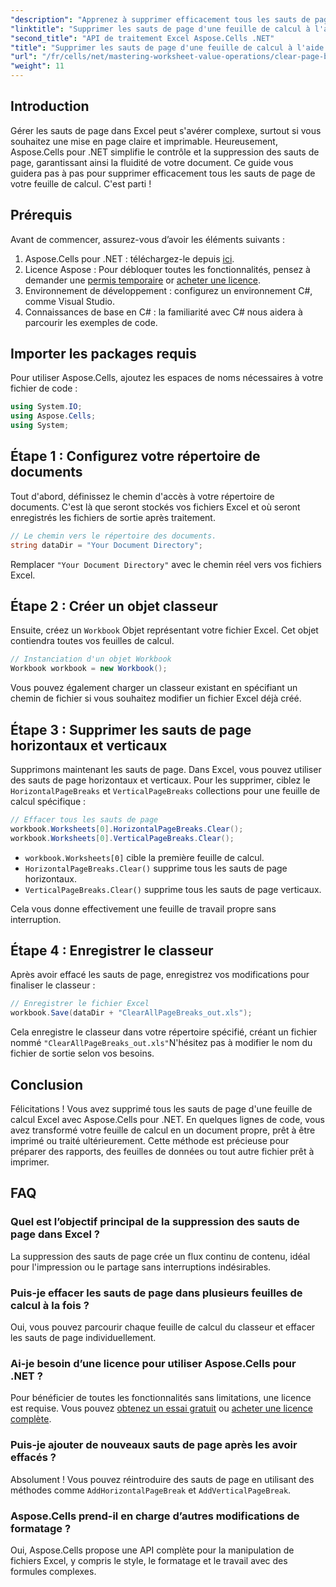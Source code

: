 ```yaml
---
"description": "Apprenez à supprimer efficacement tous les sauts de page dans vos feuilles de calcul Excel avec Aspose.Cells pour .NET. Ce guide étape par étape simplifie le processus."
"linktitle": "Supprimer les sauts de page d'une feuille de calcul à l'aide d'Aspose.Cells"
"second_title": "API de traitement Excel Aspose.Cells .NET"
"title": "Supprimer les sauts de page d'une feuille de calcul à l'aide d'Aspose.Cells"
"url": "/fr/cells/net/mastering-worksheet-value-operations/clear-page-breaks/"
"weight": 11
---
```


## Introduction

Gérer les sauts de page dans Excel peut s'avérer complexe, surtout si vous souhaitez une mise en page claire et imprimable. Heureusement, Aspose.Cells pour .NET simplifie le contrôle et la suppression des sauts de page, garantissant ainsi la fluidité de votre document. Ce guide vous guidera pas à pas pour supprimer efficacement tous les sauts de page de votre feuille de calcul. C'est parti !

## Prérequis

Avant de commencer, assurez-vous d’avoir les éléments suivants :

1. Aspose.Cells pour .NET : téléchargez-le depuis [ici](https://releases.aspose.com/cells/net/).
2. Licence Aspose : Pour débloquer toutes les fonctionnalités, pensez à demander une [permis temporaire](https://purchase.aspose.com/tempouary-license/) or [acheter une licence](https://purchase.aspose.com/buy).
3. Environnement de développement : configurez un environnement C#, comme Visual Studio.
4. Connaissances de base en C# : la familiarité avec C# nous aidera à parcourir les exemples de code.

## Importer les packages requis

Pour utiliser Aspose.Cells, ajoutez les espaces de noms nécessaires à votre fichier de code :

```csharp
using System.IO;
using Aspose.Cells;
using System;
```

## Étape 1 : Configurez votre répertoire de documents

Tout d'abord, définissez le chemin d'accès à votre répertoire de documents. C'est là que seront stockés vos fichiers Excel et où seront enregistrés les fichiers de sortie après traitement.

```csharp
// Le chemin vers le répertoire des documents.
string dataDir = "Your Document Directory";
```

Remplacer `"Your Document Directory"` avec le chemin réel vers vos fichiers Excel.

## Étape 2 : Créer un objet classeur

Ensuite, créez un `Workbook` Objet représentant votre fichier Excel. Cet objet contiendra toutes vos feuilles de calcul.

```csharp
// Instanciation d'un objet Workbook
Workbook workbook = new Workbook();
```

Vous pouvez également charger un classeur existant en spécifiant un chemin de fichier si vous souhaitez modifier un fichier Excel déjà créé.

## Étape 3 : Supprimer les sauts de page horizontaux et verticaux

Supprimons maintenant les sauts de page. Dans Excel, vous pouvez utiliser des sauts de page horizontaux et verticaux. Pour les supprimer, ciblez le `HorizontalPageBreaks` et `VerticalPageBreaks` collections pour une feuille de calcul spécifique :

```csharp
// Effacer tous les sauts de page
workbook.Worksheets[0].HorizontalPageBreaks.Clear();
workbook.Worksheets[0].VerticalPageBreaks.Clear();
```

- `workbook.Worksheets[0]` cible la première feuille de calcul.
- `HorizontalPageBreaks.Clear()` supprime tous les sauts de page horizontaux.
- `VerticalPageBreaks.Clear()` supprime tous les sauts de page verticaux.

Cela vous donne effectivement une feuille de travail propre sans interruption.

## Étape 4 : Enregistrer le classeur

Après avoir effacé les sauts de page, enregistrez vos modifications pour finaliser le classeur :

```csharp
// Enregistrer le fichier Excel
workbook.Save(dataDir + "ClearAllPageBreaks_out.xls");
```

Cela enregistre le classeur dans votre répertoire spécifié, créant un fichier nommé `"ClearAllPageBreaks_out.xls"`N'hésitez pas à modifier le nom du fichier de sortie selon vos besoins.

## Conclusion

Félicitations ! Vous avez supprimé tous les sauts de page d'une feuille de calcul Excel avec Aspose.Cells pour .NET. En quelques lignes de code, vous avez transformé votre feuille de calcul en un document propre, prêt à être imprimé ou traité ultérieurement. Cette méthode est précieuse pour préparer des rapports, des feuilles de données ou tout autre fichier prêt à imprimer.

## FAQ

### Quel est l’objectif principal de la suppression des sauts de page dans Excel ?  
La suppression des sauts de page crée un flux continu de contenu, idéal pour l'impression ou le partage sans interruptions indésirables.

### Puis-je effacer les sauts de page dans plusieurs feuilles de calcul à la fois ?  
Oui, vous pouvez parcourir chaque feuille de calcul du classeur et effacer les sauts de page individuellement.

### Ai-je besoin d’une licence pour utiliser Aspose.Cells pour .NET ?  
Pour bénéficier de toutes les fonctionnalités sans limitations, une licence est requise. Vous pouvez [obtenez un essai gratuit](https://releases.aspose.com/) ou [acheter une licence complète](https://purchase.aspose.com/buy).

### Puis-je ajouter de nouveaux sauts de page après les avoir effacés ?  
Absolument ! Vous pouvez réintroduire des sauts de page en utilisant des méthodes comme `AddHorizontalPageBreak` et `AddVerticalPageBreak`.

### Aspose.Cells prend-il en charge d’autres modifications de formatage ?  
Oui, Aspose.Cells propose une API complète pour la manipulation de fichiers Excel, y compris le style, le formatage et le travail avec des formules complexes.